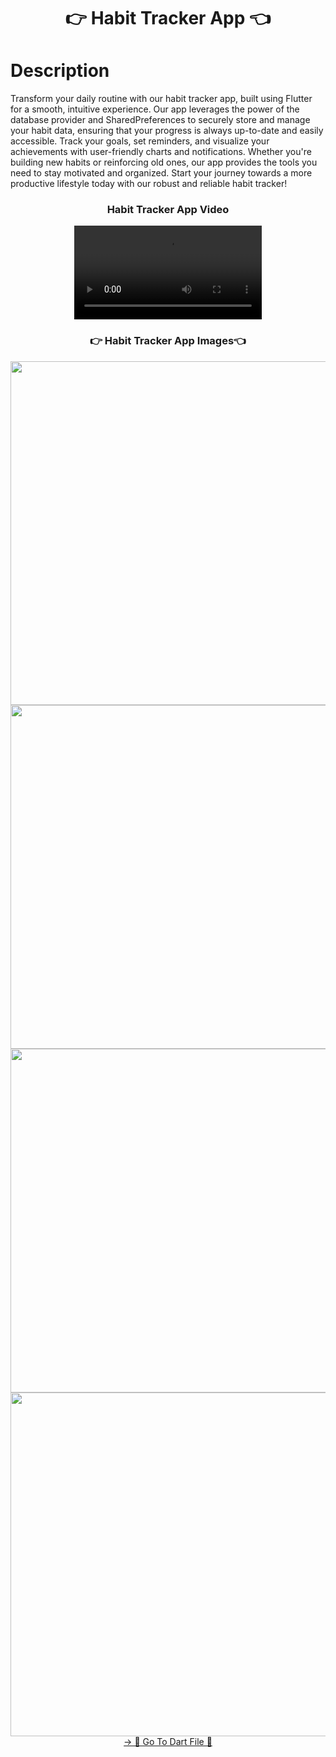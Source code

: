 <h1 align="center">👉 Habit Tracker App 👈</h1>

# Description
Transform your daily routine with our habit tracker app, built using Flutter for a smooth, intuitive experience. Our app leverages the power of the database provider and SharedPreferences to securely store and manage your habit data, ensuring that your progress is always up-to-date and easily accessible. Track your goals, set reminders, and visualize your achievements with user-friendly charts and notifications. Whether you're building new habits or reinforcing old ones, our app provides the tools you need to stay motivated and organized. Start your journey towards a more productive lifestyle today with our robust and reliable habit tracker!

<h3 align="center"> Habit Tracker App Video </h3>
<div align="center">
 <video src="https://github.com/user-attachments/assets/74867321-5833-4710-84df-dc1a7b14f5e0"> 
</video>
</div>

<h3 align="center">👉 Habit Tracker App Images👈</h3>

<div align="center">
  <img height="550"  src="https://github.com/user-attachments/assets/4426a9c4-e2be-4d60-be0d-721a28f6d113" />
  <img height="550"  src="https://github.com/user-attachments/assets/7ccc73ee-5a3a-47fe-9113-7a46373924a0" /><br>
  <img height="550"  src="https://github.com/user-attachments/assets/f84dcab1-9063-4b4f-bf5c-1662a288bb50" />
  <img height="550"  src="https://github.com/user-attachments/assets/0c3515d1-65b5-4058-8054-02f0b98d5020" />
</div>
<div align="center">
<a href="https://github.com/YashuPatel1724/habit_tracker_app/tree/master/lib">-> 📂 Go To Dart File 📂 </a>

